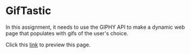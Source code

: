 # GifTastic
In this assignment, it needs to use the GIPHY API to make a dynamic web page that populates with gifs of the user's choice.


Click this [link](https://itshally.github.io/GifTastic/) to preview this page.

